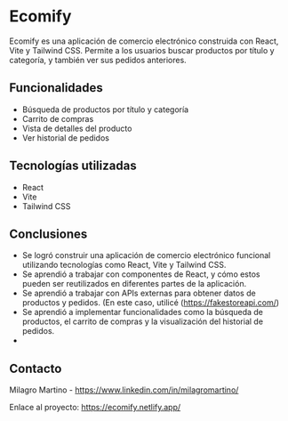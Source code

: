 # Ecomify

Ecomify es una aplicación de comercio electrónico construida con React, Vite y Tailwind CSS. Permite a los usuarios buscar productos por título y categoría, y también ver sus pedidos anteriores.

## Funcionalidades

- Búsqueda de productos por título y categoría
- Carrito de compras
- Vista de detalles del producto
- Ver historial de pedidos

## Tecnologías utilizadas

- React
- Vite
- Tailwind CSS

## Conclusiones
- Se logró construir una aplicación de comercio electrónico funcional utilizando tecnologías como React, Vite y Tailwind CSS.
- Se aprendió a trabajar con componentes de React, y cómo estos pueden ser reutilizados en diferentes partes de la aplicación.
- Se aprendió a trabajar con APIs externas para obtener datos de productos y pedidos. (En este caso, utilicé (https://fakestoreapi.com/)
- Se aprendió a implementar funcionalidades como la búsqueda de productos, el carrito de compras y la visualización del historial de pedidos.
- 
## Contacto

Milagro Martino - https://www.linkedin.com/in/milagromartino/

Enlace al proyecto: https://ecomify.netlify.app/
